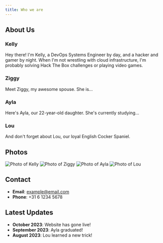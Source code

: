 ```yaml
---
title: Who we are
---
```


## About Us

### Kelly

Hey there! I'm Kelly, a DevOps Systems Engineer by day, and a hacker and gamer by night. When I'm not wrestling with cloud infrastructure, I'm probably solving Hack The Box challenges or playing video games.

### Ziggy

Meet Ziggy, my awesome spouse. She is...

### Ayla

Here's Ayla, our 22-year-old daughter. She's currently studying...

### Lou

And don't forget about Lou, our loyal English Cocker Spaniel.

## Photos

![Photo of Kelly](/photo-of-kelly.jpg)
![Photo of Ziggy](/photo-of-ziggy.jpg)
![Photo of Ayla](/photo-of-ayla.jpg)
![Photo of Lou](/photo-of-lou.jpg)

## Contact

- **Email**: [example@email.com](mailto:example@email.com)
- **Phone**: +31 6 1234 5678

## Latest Updates

- **October 2023**: Website has gone live!
- **September 2023**: Ayla graduated!
- **August 2023**: Lou learned a new trick!
